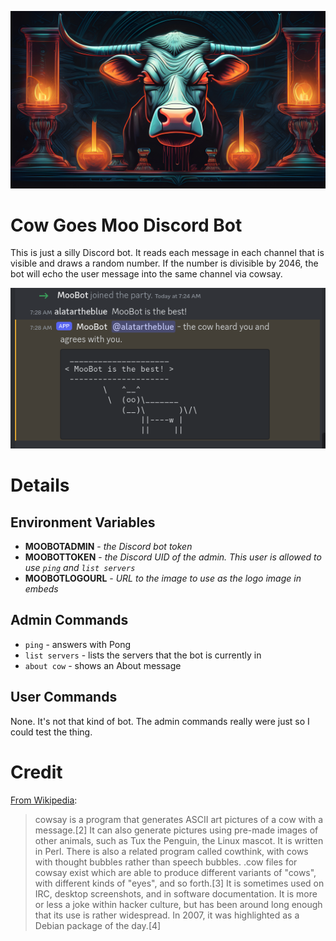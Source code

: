 ![Cow Goes Moo Banner](CowGoesMooBanner.jpg)
# Cow Goes Moo Discord Bot
This is just a silly Discord bot. It reads each message in each channel that is visible and draws a random number. If the number is divisible by 2046, the bot will echo the user message into the same channel via cowsay.

![Cow Goes Moo is the best!](CowGoesMooIsTheBest.png)

# Details
## Environment Variables
* **MOOBOTADMIN** - _the Discord bot token_
* **MOOBOTTOKEN** - _the Discord UID of the admin.  This user is allowed to use `ping` and `list servers`_
* **MOOBOTLOGOURL** - _URL to the image to use as the logo image in embeds_

## Admin Commands
* `ping` - answers with Pong
* `list servers` - lists the servers that the bot is currently in
* `about cow` - shows an About message

## User Commands
None.  It's not that kind of bot.  The admin commands really were just so I could test the thing. 

# Credit
[From Wikipedia](https://en.wikipedia.org/wiki/Cowsay):
> cowsay is a program that generates ASCII art pictures of a cow with a message.[2] It can also generate pictures using pre-made images of other animals, such as Tux the Penguin, the Linux mascot. It is written in Perl. There is also a related program called cowthink, with cows with thought bubbles rather than speech bubbles. .cow files for cowsay exist which are able to produce different variants of "cows", with different kinds of "eyes", and so forth.[3] It is sometimes used on IRC, desktop screenshots, and in software documentation. It is more or less a joke within hacker culture, but has been around long enough that its use is rather widespread. In 2007, it was highlighted as a Debian package of the day.[4] 
